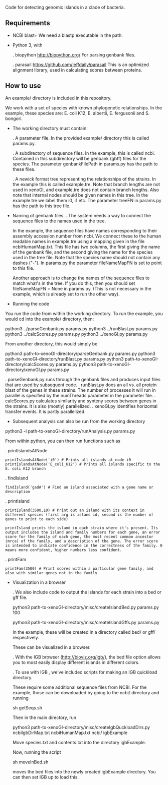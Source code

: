 Code for detecting genomic islands in a clade of bacteria.

## Requirements

- NCBI blast+
  We need a blastp executable in the path.

- Python 3, with

  . biopython
  http://biopython.org/
  For parsing genbank files.

  . parasail
  https://github.com/jeffdaily/parasail
  This is an optimized alignment library, used in calculating scores between proteins.


## How to use

An example/ directory is included in this repository.

We work with a set of species with known phylogenetic relationships. In the example, these species are: E. coli K12, E. albertii, E. fergusonii and S. bongori.

- The working directory must contain:

  . A parameter file. In the provided example/ directory this is called params.py.

  . A subdirectory of sequence files. In the example, this is called ncbi. Contained in this subdirectory will be genbank (gbff) files for the species.
     The parameter genbankFilePath in params.py has the path to these files.

  . A newick format tree representing the relationships of the strains. In the example this is called example.tre. Note that branch lengths are not used in xenoGI, and example.tre does not contain branch lengths. Also note that internal nodes should be given names in this tree. In the example.tre we label them i0, i1 etc. The parameter treeFN in params.py has the path to this tree file.

- Naming of genbank files.
  . The system needs a way to connect the sequence files to the names used in the tree.

   In the example, the sequence files have names corresponding to their assembly accession number from ncbi. We connect these to the human readable names in example.tre using a mapping given in the file ncbiHumanMap.txt. This file has two columns, the first giving the name of the genbank file, and the second giving the name for the species used in the tree file. Note that the species name should not contain any dashes ("-"). In params.py the parameter fileNameMapFN is set to point to this file.

   Another approach is to change the names of the sequence files to match what's in the tree. If you do this, then you should set fileNameMapFN = None in params.py. (This is not necessary in the example, which is already set to run the other way).

- Running the code
  
You run the code from within the working directory. To run the example, you would cd into the example/ directory, then:

python3 ../parseGenbank.py params.py
python3 ../runBlast.py params.py
python3 ../calcScores.py params.py
python3 ../xenoGI.py params.py

From another directory, this would simply be

python3 path-to-xenoGI-directory/parseGenbank.py params.py
python3 path-to-xenoGI-directory/runBlast.py params.py
python3 path-to-xenoGI-directory/calcScores.py params.py
python3 path-to-xenoGI-directory/xenoGI.py params.py


  . parseGenbank.py runs through the genbank files and produces input files that are used by subsequent code.
  . runBlast.py does an all vs. all protein blast of the genes in these strains. The number of processes it will run in parallel is specified by the numThreads parameter in the parameter file.
  . calcScores.py calculates similarity and synteny scores between genes in the strains. It is also (mostly) parallelized.
  . xenoGI.py identifies horizontal transfer events. It is partly parallelized.


- Subsequent analysis can also be run from the working directory

python3 -i path-to-xenoGI-directory/runAnalysis.py params.py

From within python, you can then run functions such as

  . printIslandsAtNode

    printIslandsAtNode('i0') # Prints all islands at node i0
    printIslandsAtNode('E_coli_K12') # Prints all islands specific to the E. coli K12 branch

  . findIsland 


    findIsland('gadA') # Find an island associated with a gene name or description

  . printIsland

    printIsland(3500,10) # Print out an island with its context in different species (first arg is island id, second is the number of genes to print to each side)

    printIsland prints the island in each strain where it's present. Its output includes the island and family numbers for each gene, an error score for the family of each gene, the most recent common ancestor (mrca) of the family, and a description of the gene. The error score is intended to indicate confidence in the correctness of the family. 0 means more confident, higher numbers less confident.

  . printFam

    printFam(3500) # Print scores within a particular gene family, and also with similar genes not in the family


- Visualization in a browser

  . We also include code to output the islands for each strain into a bed or gff file.

  python3 path-to-xenoGI-directory/misc/createIslandBed.py params.py 100

  python3 path-to-xenoGI-directory/misc/createIslandGffs.py params.py

  In the example, these will be created in a directory called bed/ or gff/ respectively.

  These can be visualized in a browser.

  . With the IGB browser (http://bioviz.org/igb/), the bed file option allows you to most easily display different islands in different colors.

  . To use with IGB , we've included scripts for making an IGB quickload directory.

     These require some additional sequence files from NCBI. For the example, those can be downloaded by going to the ncbi/ directory and running
     
     sh getSeqs.sh

     Then in the main directory, run

     python3 path-to-xenoGI-directory/misc/createIgbQuckloadDirs.py ncbiIgbDirMap.txt ncbiHumanMap.txt ncbi/ igbExample

     Move species.txt and contents.txt into the directory igbExample.

     Now, running the script

     sh moveInBed.sh
     
     moves the bed files into the newly created igbExample directory. You can then set IGB up to load this.
